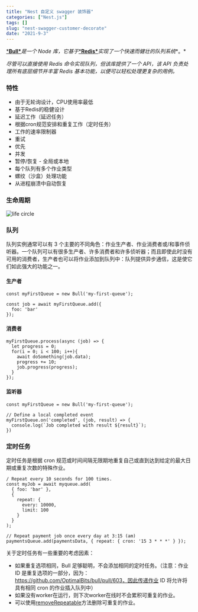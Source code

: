```yaml
---
title: "Nest 自定义 swagger 装饰器"
categories: ["Nest.js"]
tags: []
slug: "nest-swagger-customer-decorate"
date: "2021-9-3"
---
```




[***Bull\***](https://optimalbits.github.io/bull/)*是一个 Node 库，它基于*[***Redis\***](https://redis.io/)*实现了一个快速而健壮的队列系统**。*

*尽管可以直接使用 Redis 命令实现队列，但该库提供了一个 API，该 API 负责处理所有底层细节并丰富 Redis 基本功能，以便可以轻松处理更复杂的用例。*

### 特性

- 由于无轮询设计，CPU使用率最低
- 基于Redis的稳健设计
- 延迟工作（延迟任务）
- 根据cron规范安排和重复工作（定时任务）
- 工作的速率限制器
- 重试
- 优先
- 并发
- 暂停/恢复 - 全局或本地
- 每个队列有多个作业类型
- 螺纹（沙盒）处理功能
- 从进程崩溃中自动恢复

### 生命周期

![life circle](https://optimalbits.github.io/bull/job-lifecycle.png)

### 队列

队列实例通常可以有 3 个主要的不同角色：作业生产者、作业消费者或/和事件侦听器。一个队列可以有很多生产者、许多消费者和许多侦听器；而且即使此时没有可用的消费者，生产者也可以将作业添加到队列中：队列提供异步通信，这是使它们如此强大的功能之一。

#### 生产者

```
const myFirstQueue = new Bull('my-first-queue');

const job = await myFirstQueue.add({
  foo: 'bar'
});
```

#### 消费者

```
myFirstQueue.process(async (job) => {
  let progress = 0;
  for(i = 0; i < 100; i++){
    await doSomething(job.data);
    progress += 10;
    job.progress(progress);
  }
});
```

#### 监听器

```
const myFirstQueue = new Bull('my-first-queue');

// Define a local completed event
myFirstQueue.on('completed', (job, result) => {
  console.log(`Job completed with result ${result}`);
})
```

### 定时任务

定时任务是根据 cron 规范或时间间隔无限期地重复自己或直到达到给定的最大日期或重复次数的特殊作业。

```
/ Repeat every 10 seconds for 100 times.
const myJob = await myqueue.add(
  { foo: 'bar' },
  {
    repeat: {
      every: 10000,
      limit: 100
    }
  }
);

// Repeat payment job once every day at 3:15 (am)
paymentsQueue.add(paymentsData, { repeat: { cron: '15 3 * * *' } });
```

关于定时任务有一些重要的考虑因素：

- 如果重复选项相同，Bull 足够聪明，不会添加相同的定时任务。（注意：作业 ID 是重复选项的一部分，因为：https://github.com/OptimalBits/bull/pull/603，因此传递作业 ID 将允许将具有相同 cron 的作业插入队列中）
- 如果没有worker在运行，则下次worker在线时不会累积可重复的作业。
- 可以使用[removeRepeatable](https://github.com/OptimalBits/bull/blob/master/REFERENCE.md#queueremoverepeatable)方法删除可重复的作业。
